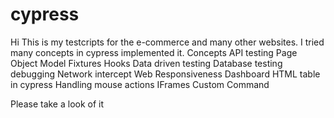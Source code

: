 # cypress

Hi 
This is my testcripts for the e-commerce and many other websites. I tried many concepts in cypress implemented it.
Concepts
API testing
Page Object Model
Fixtures
Hooks
Data driven testing
Database testing
debugging
Network intercept
Web Responsiveness
Dashboard
HTML table in cypress
Handling mouse actions
IFrames
Custom Command

Please take a look of it
